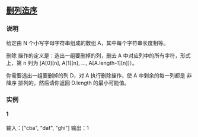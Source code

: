 ## [删列造序](https://leetcode-cn.com/problems/delete-columns-to-make-sorted/solution/shan-lie-zao-xu-by-leetcode/)
### 说明

给定由 N 个小写字母字符串组成的数组 A，其中每个字符串长度相等。

删除 操作的定义是：选出一组要删掉的列，删去 A 中对应列中的所有字符，形式上，第 n 列为 [A[0][n], A[1][n], ..., A[A.length-1][n]]）。

你需要选出一组要删掉的列 D，对 A 执行删除操作，使 A 中剩余的每一列都是 非降序 排列的，然后请你返回 D.length 的最小可能值。

### 实例
#### 1

输入：["cba", "daf", "ghi"]
输出：1
